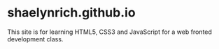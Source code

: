 # shaelynrich.github.io
This site is for learning HTML5, CSS3 and JavaScript for a web fronted development class.
